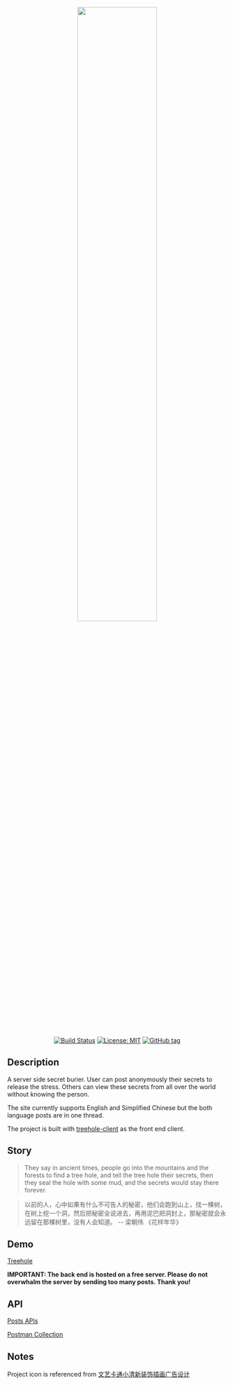 <p align="center"><img src="https://github.com/senhungwong/treehole-server/blob/master/resources/assets/images/treehole-en.png" width="60%"></p>

<p align="center">
<a href="https://travis-ci.org/travis-ci/travis-web"><img src="https://travis-ci.org/senhungwong/treehole-server.svg?branch=master" alt="Build Status"></a>
<a href="https://opensource.org/licenses/MIT"><img src="https://img.shields.io/badge/License-MIT-yellow.svg" alt="License: MIT"></a>
<a href="https://github.com/senhungwong/treehole-server/tags"><img src="https://img.shields.io/github/tag/senhungwong/treehole-server.svg" alt="GitHub tag"></a>
</p>

## Description

A server side secret burier. User can post anonymously their secrets to release the stress. Others can view these secrets from all over the world without knowing the person.

The site currently supports English and Simplified Chinese but the both language posts are in one thread.

The project is built with [treehole-client](https://github.com/senhungwong/treehole-client) as the front end client.

## Story

> They say in ancient times, people go into the mountains and the forests to find a tree hole, and tell the tree hole their secrets, then they seal the hole with some mud, and the secrets would stay there forever.

> 以前的人，心中如果有什么不可告人的秘密，他们会跑到山上，找一棵树，在树上挖一个洞，然后把秘密全说进去，再用泥巴把洞封上，那秘密就会永远留在那棵树里，没有人会知道。
> -- 梁朝伟 《花样年华》

## Demo

[Treehole](http://treehole.senhung.net)

**IMPORTANT: The back end is hosted on a free server. Please do not overwhalm the server by sending too many posts. Thank you!**

## API

[Posts APIs](docs/APIs/posts.md)

[Postman Collection](docs/APIs/postman-collection.md)

## Notes

Project icon is referenced from [文艺卡通小清新装饰插画广告设计](http://588ku.com/sucai/9691411.html)
